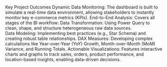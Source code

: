 Key Project Outcomes
Dynamic Data Monitoring: The dashboard is built to simulate a real-time data environment, allowing stakeholders to instantly monitor key e-commerce metrics (KPIs).
End-to-End Analysis: Covers all stages of the BI workflow:
Data Transformation: Using Power Query to clean, shape, and structure heterogeneous raw data sources.  
Data Modeling: Implementing best practices (e.g., Star Schema) and creating robust table relationships.
DAX Measures: Developing complex calculations like Year-over-Year (YoY) Growth, Month-over-Month (MoM) Variance, and Running Totals.
Actionable Visualizations: Features interactive charts and graphs to track sales, orders, product performance, and location-based insights, enabling data-driven decisions.
